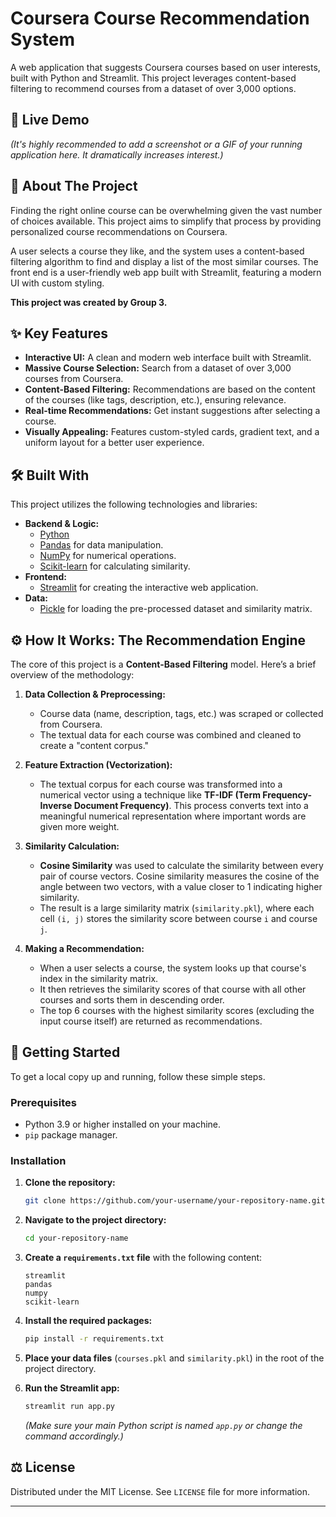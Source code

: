 # Coursera Course Recommendation System
[](https://www.python.org/downloads/)
[](https://streamlit.io)
[](https://opensource.org/licenses/MIT)

A web application that suggests Coursera courses based on user interests, built with Python and Streamlit. This project leverages content-based filtering to recommend courses from a dataset of over 3,000 options.

## 🚀 Live Demo

*(It's highly recommended to add a screenshot or a GIF of your running application here. It dramatically increases interest.)*

## 📖 About The Project

Finding the right online course can be overwhelming given the vast number of choices available. This project aims to simplify that process by providing personalized course recommendations on Coursera.

A user selects a course they like, and the system uses a content-based filtering algorithm to find and display a list of the most similar courses. The front end is a user-friendly web app built with Streamlit, featuring a modern UI with custom styling.

**This project was created by Group 3.**

## ✨ Key Features

  * **Interactive UI:** A clean and modern web interface built with Streamlit.
  * **Massive Course Selection:** Search from a dataset of over 3,000 courses from Coursera.
  * **Content-Based Filtering:** Recommendations are based on the content of the courses (like tags, description, etc.), ensuring relevance.
  * **Real-time Recommendations:** Get instant suggestions after selecting a course.
  * **Visually Appealing:** Features custom-styled cards, gradient text, and a uniform layout for a better user experience.

## 🛠️ Built With

This project utilizes the following technologies and libraries:

  * **Backend & Logic:**
      * [Python](https://www.python.org/)
      * [Pandas](https://pandas.pydata.org/) for data manipulation.
      * [NumPy](https://numpy.org/) for numerical operations.
      * [Scikit-learn](https://scikit-learn.org/) for calculating similarity.
  * **Frontend:**
      * [Streamlit](https://streamlit.io/) for creating the interactive web application.
  * **Data:**
      * [Pickle](https://docs.python.org/3/library/pickle.html) for loading the pre-processed dataset and similarity matrix.

## ⚙️ How It Works: The Recommendation Engine

The core of this project is a **Content-Based Filtering** model. Here’s a brief overview of the methodology:

1.  **Data Collection & Preprocessing:**

      * Course data (name, description, tags, etc.) was scraped or collected from Coursera.
      * The textual data for each course was combined and cleaned to create a "content corpus."

2.  **Feature Extraction (Vectorization):**

      * The textual corpus for each course was transformed into a numerical vector using a technique like **TF-IDF (Term Frequency-Inverse Document Frequency)**. This process converts text into a meaningful numerical representation where important words are given more weight.

3.  **Similarity Calculation:**

      * **Cosine Similarity** was used to calculate the similarity between every pair of course vectors. Cosine similarity measures the cosine of the angle between two vectors, with a value closer to 1 indicating higher similarity.
      * The result is a large similarity matrix (`similarity.pkl`), where each cell `(i, j)` stores the similarity score between course `i` and course `j`.

4.  **Making a Recommendation:**

      * When a user selects a course, the system looks up that course's index in the similarity matrix.
      * It then retrieves the similarity scores of that course with all other courses and sorts them in descending order.
      * The top 6 courses with the highest similarity scores (excluding the input course itself) are returned as recommendations.

## 🚀 Getting Started

To get a local copy up and running, follow these simple steps.

### Prerequisites

  * Python 3.9 or higher installed on your machine.
  * `pip` package manager.

### Installation

1.  **Clone the repository:**

    ```sh
    git clone https://github.com/your-username/your-repository-name.git
    ```

2.  **Navigate to the project directory:**

    ```sh
    cd your-repository-name
    ```

3.  **Create a `requirements.txt` file** with the following content:

    ```
    streamlit
    pandas
    numpy
    scikit-learn
    ```

4.  **Install the required packages:**

    ```sh
    pip install -r requirements.txt
    ```

5.  **Place your data files** (`courses.pkl` and `similarity.pkl`) in the root of the project directory.

6.  **Run the Streamlit app:**

    ```sh
    streamlit run app.py
    ```

    *(Make sure your main Python script is named `app.py` or change the command accordingly.)*

## ⚖️ License

Distributed under the MIT License. See `LICENSE` file for more information.

-----
